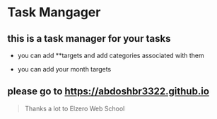 # Task Mangager

  this is a task manager for your tasks
-------

- you can add **targets and add categories associated with them

- you can add your month targets

please go to <a href="https://abdoshbr3322.github.io/">https://abdoshbr3322.github.io</a>
--------

> Thanks a lot to Elzero Web School
